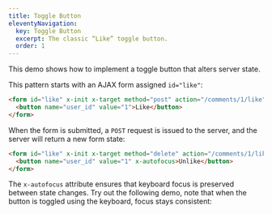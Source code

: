 ```yaml
---
title: Toggle Button
eleventyNavigation:
  key: Toggle Button
  excerpt: The classic “Like” toggle button.
  order: 1
---
```


This demo shows how to implement a toggle button that alters server state.

This pattern starts with an AJAX form assigned `id="like"`:

```html
<form id="like" x-init x-target method="post" action="/comments/1/like">
  <button name="user_id" value="1">Like</button>
</form>
```

When the form is submitted, a `POST` request is issued to the server, and the server will return a new form state:

```html
<form id="like" x-init x-target method="delete" action="/comments/1/like">
  <button name="user_id" value="1" x-autofocus>Unlike</button>
</form>
```

The `x-autofocus` attribute ensures that keyboard focus is preserved between state changes. Try out the following demo, note that when the button is toggled using the keyboard, focus stays consistent:

<script type="module">
window.route('GET', '/comments', () => view(false))
window.route('POST', '/comments/1/like', () => view(true))
window.route('DELETE', '/comments/1/like', () => view(false))

window.example('/comments')

function view(liked) {
  return `<form id="like" x-init x-target method="${liked ? 'delete' : 'post'}" action="/comments/1/like">
<button name="user_id" value="1" x-autofocus>${liked ? 'Unlike' : 'Like'}</button>
</form>`
}
</script>

